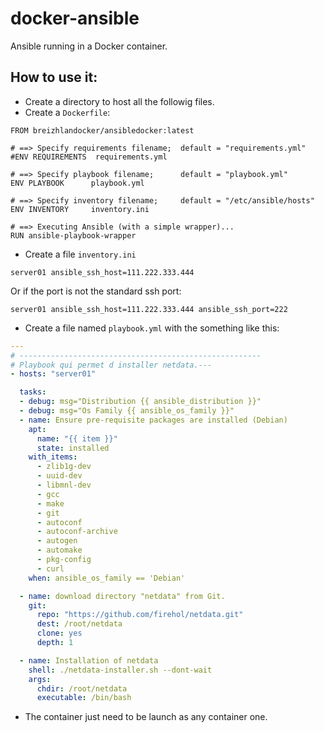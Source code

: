 # docker-ansible
Ansible running in a Docker container.

## How to use it:
- Create a directory to host all the followig files.
- Create a `Dockerfile`:
```
FROM breizhlandocker/ansibledocker:latest

# ==> Specify requirements filename;  default = "requirements.yml"
#ENV REQUIREMENTS  requirements.yml

# ==> Specify playbook filename;      default = "playbook.yml"
ENV PLAYBOOK      playbook.yml

# ==> Specify inventory filename;     default = "/etc/ansible/hosts"
ENV INVENTORY     inventory.ini

# ==> Executing Ansible (with a simple wrapper)...
RUN ansible-playbook-wrapper
```
- Create a file `inventory.ini`
```
server01 ansible_ssh_host=111.222.333.444
```
Or if the port is not the standard ssh port:
```
server01 ansible_ssh_host=111.222.333.444 ansible_ssh_port=222
```
- Create a file named `playbook.yml` with the something like this:
```yaml
---
# ------------------------------------------------------
# Playbook qui permet d installer netdata.---
- hosts: "server01"

  tasks:
  - debug: msg="Distribution {{ ansible_distribution }}"
  - debug: msg="Os Family {{ ansible_os_family }}"
  - name: Ensure pre-requisite packages are installed (Debian)
    apt:
      name: "{{ item }}"
      state: installed
    with_items:
      - zlib1g-dev
      - uuid-dev
      - libmnl-dev
      - gcc
      - make
      - git
      - autoconf
      - autoconf-archive
      - autogen
      - automake
      - pkg-config
      - curl
    when: ansible_os_family == 'Debian'

  - name: download directory "netdata" from Git.
    git:
      repo: "https://github.com/firehol/netdata.git"
      dest: /root/netdata
      clone: yes
      depth: 1

  - name: Installation of netdata
    shell: ./netdata-installer.sh --dont-wait
    args:
      chdir: /root/netdata
      executable: /bin/bash
```
- The container just need to be launch as any container one.
